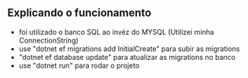 ## Explicando o funcionamento

- foi utilizado o banco SQL ao invéz do MYSQL (Utilizei minha ConnectionString)
- use "dotnet ef migrations add InitialCreate" para subir as migrations
- "dotnet ef database update" para atualizar as migrations no banco
- use "dotnet run" para rodar o projeto
